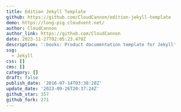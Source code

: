 ```yaml
---
title: Edition Jekyll Template
github: https://github.com/CloudCannon/edition-jekyll-template
demo: https://long-pig.cloudvent.net/
author: CloudCannon
author_link: https://github.com/CloudCannon
date: 2023-11-27T02:05:23.470Z
description: ':books: Product documentation template for Jekyll'
ssg:
  - Jekyll
css: []
cms: []
category: []
draft: false
publish_date: '2016-07-14T03:38:28Z'
update_date: '2023-09-26T20:37:24Z'
github_star: 357
github_fork: 271
---
```

